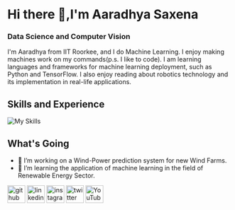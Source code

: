 # Hi there 👋,I'm Aaradhya Saxena
### Data Science and Computer Vision

I'm Aaradhya from IIT Roorkee, and I do Machine Learning. I enjoy making machines work on my commands(p.s. I like to code).
I am learning languages and frameworks for machine learning deployment, such as Python and TensorFlow. I also enjoy reading about robotics technology and its implementation in real-life applications.


## Skills and Experience
![My Skills](https://skillicons.dev/icons?i=py,pytorch,tensorflow,linux,ubuntu,opencv,matlab,aws,mysql)

## What's Going
- 🔭 I’m working on a Wind-Power prediction system for new Wind Farms. 
- 🌱 I’m learning the application of machine learning in the field of Renewable Energy Sector.


[<img src='https://cdn.jsdelivr.net/npm/simple-icons@3.0.1/icons/github.svg' alt='github' height='40'>](https://github.com/https://github.com/SAaradhya)  [<img src='https://cdn.jsdelivr.net/npm/simple-icons@3.0.1/icons/linkedin.svg' alt='linkedin' height='40'>](https://www.linkedin.com/in/https://www.linkedin.com/in/aaradhyasaxena//)  [<img src='https://cdn.jsdelivr.net/npm/simple-icons@3.0.1/icons/instagram.svg' alt='instagram' height='40'>](https://www.instagram.com/https://www.instagram.com/_aaradhya_saxena_//)  [<img src='https://cdn.jsdelivr.net/npm/simple-icons@3.0.1/icons/twitter.svg' alt='twitter' height='40'>](https://twitter.com/https://twitter.com/SaxenaAaradhya)  [<img src='https://cdn.jsdelivr.net/npm/simple-icons@3.0.1/icons/youtube.svg' alt='YouTube' height='40'>](https://www.youtube.com/channel/https://www.youtube.com/@shades_of_india/featured)  



